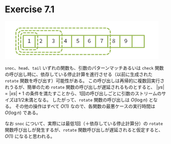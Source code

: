 # Exercise 7.1

![](ex.7.1.png)

`snoc`、`head`、`tail` いずれの関数も、引数のパターンマッチあるいは `check` 関数の呼び出し時に、依存している停止計算を進行させる（以前に生成された `rotate` 関数を呼び出す）可能性がある。
この呼び出しは再帰的に複数回実行されうるが、簡単のため `rotate` 関数の呼び出しが遅延されるものとすると、 $|ys| = |xs| + 1$ の条件を満たすことから、1回の呼び出しごとに引数のストリームのサイズは1/2未満となる。
したがって、`rotate` 関数の呼び出しは $O(\log n)$ となる。
その他の操作はすべて $O(1)$ なので、各関数の最悪ケースの実行時間は $O(\log n)$ である。

なお `snoc` について、実際には最低1回（＋依存している停止計算分）の `rotate` 関数呼び出しが発生するが、`rotate` 関数呼び出しが遅延されると仮定すると、$O(1)$ になると思われる。
